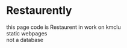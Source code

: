 # Restaurently


this page code is Restaurent in work on kmclu
<br>
static webpages 
<br>
not a database
